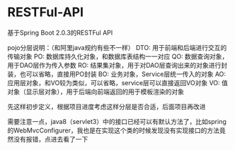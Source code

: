 # RESTFul-API
基于Spring Boot 2.0.3的RESTFul API

pojo分层说明：（和阿里java规约有些不一样）
DTO:  用于前端和后端进行交互的传输对象
PO:   数据库持久化对象，和数据库表结构一一对应
QO:   数据查询对象，用于DAO层作为传入参数
RO:   结果集对象，用于对DAO层查询出来的对象进行封装，也可以省略，直接用PO封装
BO:   业务对象，Service层统一传入的对象
AO:   应用层对象，和VO较为类似，可以省略，service层可以直接返回VO对象
VO:   值对象（显示层对象），用于后端向前端返回的用于模板渲染的对象

先这样初步定义，根据项目进度考虑这样分层是否合适，后面项目再改进


需要注意一点，java8（servlet3）中的接口已经可以有默认方法了，比如spring的WebMvcConfigurer，我也是在实现这个类的时候发现没有实现接口的方法竟然没有报错，点进去看了一下